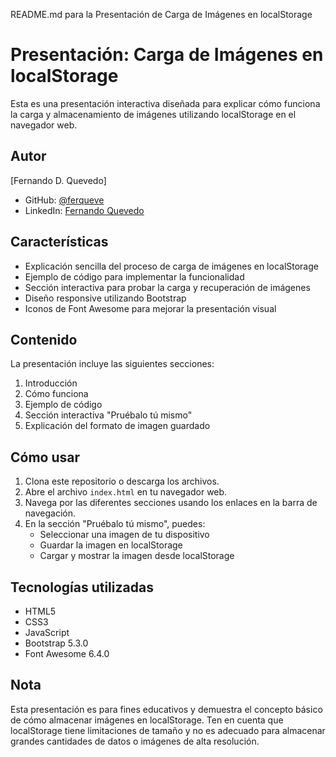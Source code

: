 README.md para la Presentación de Carga de Imágenes en localStorage

# Presentación: Carga de Imágenes en localStorage

Esta es una presentación interactiva diseñada para explicar cómo funciona la carga y almacenamiento de imágenes utilizando localStorage en el navegador web.

## Autor

[Fernando D. Quevedo]
- GitHub: [@ferqueve](https://github.com/ferqueve)
- LinkedIn: [Fernando Quevedo](https://www.linkedin.com/in/fernando-quevedo-80847a35/)

## Características

- Explicación sencilla del proceso de carga de imágenes en localStorage
- Ejemplo de código para implementar la funcionalidad
- Sección interactiva para probar la carga y recuperación de imágenes
- Diseño responsive utilizando Bootstrap
- Iconos de Font Awesome para mejorar la presentación visual

## Contenido

La presentación incluye las siguientes secciones:

1. Introducción
2. Cómo funciona
3. Ejemplo de código
4. Sección interactiva "Pruébalo tú mismo"
5. Explicación del formato de imagen guardado

## Cómo usar

1. Clona este repositorio o descarga los archivos.
2. Abre el archivo `index.html` en tu navegador web.
3. Navega por las diferentes secciones usando los enlaces en la barra de navegación.
4. En la sección "Pruébalo tú mismo", puedes:
   - Seleccionar una imagen de tu dispositivo
   - Guardar la imagen en localStorage
   - Cargar y mostrar la imagen desde localStorage

## Tecnologías utilizadas

- HTML5
- CSS3
- JavaScript
- Bootstrap 5.3.0
- Font Awesome 6.4.0

## Nota

Esta presentación es para fines educativos y demuestra el concepto básico de cómo almacenar imágenes en localStorage. Ten en cuenta que localStorage tiene limitaciones de tamaño y no es adecuado para almacenar grandes cantidades de datos o imágenes de alta resolución.
